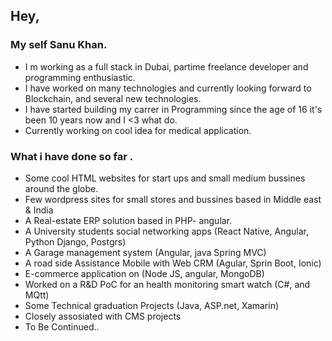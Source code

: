 ## Hey,

### My self Sanu Khan. 

* I m working as a full stack in Dubai, partime freelance developer and programming enthusiastic.
* I have worked on many technologies and currently looking forward to Blockchain, and several new technologies. 
* I have started building my carrer in Programming since the age of 16 it's been 10 years now and I <3 what do. 
* Currently working on cool idea for medical application. 

### What i have done so far .

* Some cool HTML websites for start ups and small medium bussines around the globe.
* Few wordpress sites for small stores and bussines based in Middle east & India
* A Real-estate ERP solution based in PHP- angular.
* A University students social networking apps (React Native, Angular, Python Django, Postgrs)
* A Garage management system (Angular, java Spring MVC)
* A road side Assistance Mobile with Web CRM (Agular, Sprin Boot, Ionic)
* E-commerce application on (Node JS, angular, MongoDB)
* Worked on a R&D PoC for an health monitoring smart watch (C#, and MQtt)
* Some Technical graduation Projects (Java, ASP.net, Xamarin)
* Closely assosiated with CMS projects
* To Be Continued.. 

